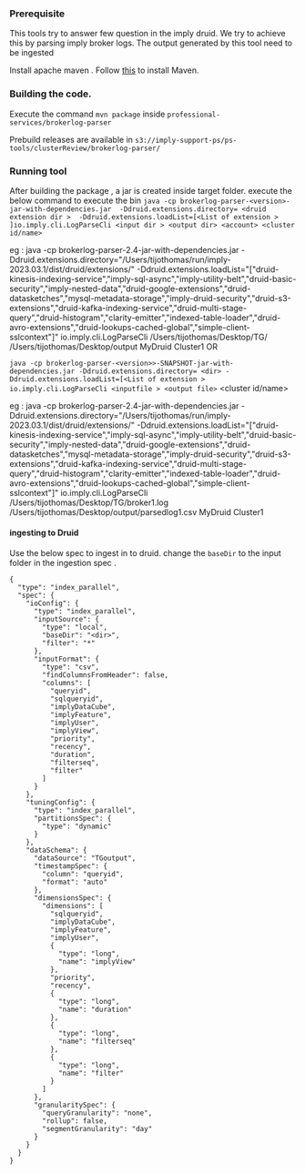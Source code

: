 ### Prerequisite 
 
This tools try to answer few question in the imply druid.  We try to achieve this by parsing imply broker logs. 
The output generated by this tool need to be ingested 

Install apache maven . Follow [this](https://maven.apache.org/install.html) to install Maven.

### Building the code.
Execute the command   `mvn package` inside `professional-services/brokerlog-parser` 

Prebuild releases are available in `s3://imply-support-ps/ps-tools/clusterReview/brokerlog-parser/`

### Running tool
 After building the package , a jar is created inside target folder. 
execute the below command to execute the bin
`java -cp brokerlog-parser-<version>-jar-with-dependencies.jar  -Ddruid.extensions.directory= <druid extension dir >  -Ddruid.extensions.loadList=[<List of extension > ]io.imply.cli.LogParseCli <input dir > <output dir> <account> <cluster id/name>`

eg :  java -cp brokerlog-parser-2.4-jar-with-dependencies.jar -Ddruid.extensions.directory="/Users/tijothomas/run/imply-2023.03.1/dist/druid/extensions/" -Ddruid.extensions.loadList="[\"druid-kinesis-indexing-service\",\"imply-sql-async\",\"imply-utility-belt\",\"druid-basic-security\",\"imply-nested-data\",\"druid-google-extensions\",\"druid-datasketches\",\"mysql-metadata-storage\",\"imply-druid-security\",\"druid-s3-extensions\",\"druid-kafka-indexing-service\",\"druid-multi-stage-query\",\"druid-histogram\",\"clarity-emitter\",\"indexed-table-loader\",\"druid-avro-extensions\",\"druid-lookups-cached-global\",\"simple-client-sslcontext\"]" io.imply.cli.LogParseCli /Users/tijothomas/Desktop/TG/  /Users/tijothomas/Desktop/output MyDruid Cluster1
OR
 
`java -cp brokerlog-parser-<version>>-SNAPSHOT-jar-with-dependencies.jar -Ddruid.extensions.directory= <dir> -Ddruid.extensions.loadList=[<List of extension >  io.imply.cli.LogParseCli <inputfile > <output file>`<account> <cluster id/name>

eg :  java -cp brokerlog-parser-2.4-jar-with-dependencies.jar -Ddruid.extensions.directory="/Users/tijothomas/run/imply-2023.03.1/dist/druid/extensions/" -Ddruid.extensions.loadList="[\"druid-kinesis-indexing-service\",\"imply-sql-async\",\"imply-utility-belt\",\"druid-basic-security\",\"imply-nested-data\",\"druid-google-extensions\",\"druid-datasketches\",\"mysql-metadata-storage\",\"imply-druid-security\",\"druid-s3-extensions\",\"druid-kafka-indexing-service\",\"druid-multi-stage-query\",\"druid-histogram\",\"clarity-emitter\",\"indexed-table-loader\",\"druid-avro-extensions\",\"druid-lookups-cached-global\",\"simple-client-sslcontext\"]" io.imply.cli.LogParseCli /Users/tijothomas/Desktop/TG/broker1.log  /Users/tijothomas/Desktop/output/parsedlog1.csv MyDruid Cluster1

#### ingesting to Druid 
Use the below spec to ingest in to druid.  change the `baseDir` to the input folder in the ingestion spec . 
```
{
  "type": "index_parallel",
  "spec": {
    "ioConfig": {
      "type": "index_parallel",
      "inputSource": {
        "type": "local",
        "baseDir": "<dir>",
        "filter": "*"
      },
      "inputFormat": {
        "type": "csv",
        "findColumnsFromHeader": false,
        "columns": [
          "queryid",
          "sqlqueryid",
          "implyDataCube",
          "implyFeature",
          "implyUser",
          "implyView",
          "priority",
          "recency",
          "duration",
          "filterseq",
          "filter"
        ]
      }
    },
    "tuningConfig": {
      "type": "index_parallel",
      "partitionsSpec": {
        "type": "dynamic"
      }
    },
    "dataSchema": {
      "dataSource": "TGoutput",
      "timestampSpec": {
        "column": "queryid",
        "format": "auto"
      },
      "dimensionsSpec": {
        "dimensions": [
          "sqlqueryid",
          "implyDataCube",
          "implyFeature",
          "implyUser",
          {
            "type": "long",
            "name": "implyView"
          },
          "priority",
          "recency",
          {
            "type": "long",
            "name": "duration"
          },
          {
            "type": "long",
            "name": "filterseq"
          },
          {
            "type": "long",
            "name": "filter"
          }
        ]
      },
      "granularitySpec": {
        "queryGranularity": "none",
        "rollup": false,
        "segmentGranularity": "day"
      }
    }
  }
}
```
